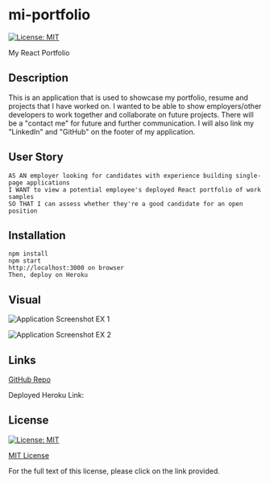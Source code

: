 # mi-portfolio

[![License: MIT](https://img.shields.io/badge/License-MIT-yellow.svg)](https://opensource.org/licenses/MIT)

My React Portfolio


## Description

This is an application that is used to showcase my portfolio, resume and projects that I have worked on. I wanted to be able to show employers/other developers to work together and collaborate on future projects. There will be a "contact me" for future and further communication. I will also link my "LinkedIn" and "GitHub" on the footer of my application.

## User Story
```
AS AN employer looking for candidates with experience building single-page applications
I WANT to view a potential employee's deployed React portfolio of work samples
SO THAT I can assess whether they're a good candidate for an open position
```

## Installation
```
npm install
npm start
http://localhost:3000 on browser
Then, deploy on Heroku
```

## Visual

![Application Screenshot EX 1]()

![Application Screenshot EX 2]()


## Links

[GitHub Repo](https://github.com/kitkatt17/mi-portfolio)

Deployed Heroku Link: 
<!-- Insert link here: -->


## License

[![License: MIT](https://img.shields.io/badge/License-MIT-yellow.svg)](https://opensource.org/licenses/MIT)

[MIT License](https://opensource.org/license/mit-0/)

For the full text of this license, please click on the link provided.